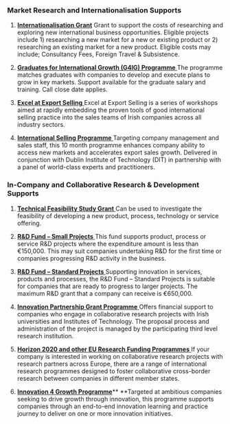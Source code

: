 ### Market Research and Internationalisation Supports

1. [**Internationalisation Grant**](http://www.enterprise-ireland.com/en/funding-supports/Company/Large-Company-Funding/Internationalisation-Grant-Large-Companies-.html)
Grant to support the costs of researching and exploring new international business opportunities. Eligible projects include 1\) researching a new market for a new or existing product or 2\) researching an existing market for a new product. Eligible costs may include; Consultancy Fees, Foreign Travel & Subsistence.

1. [**Graduates for International Growth \(G4IG\) Programme**](http://www.enterprise-ireland.com/en/Funding-Supports/Company/Large-Company-Funding/Graduates-4-International-Growth-G4IG-.shortcut.html)[ ](http://www.enterprise-ireland.com/en/Funding-Supports/Company/Large-Company-Funding/Graduates-4-International-Growth-G4IG-.shortcut.html)The programme matches graduates with companies to develop and execute plans to grow in key markets. Support available for the graduate salary and training. Call close date applies.

1. [**Excel at Export Selling**](http://www.enterprise-ireland.com/en/Funding-Supports/Company/Large-Company-Funding/Excel-at-Export-Selling.shortcut.html)[ ](http://www.enterprise-ireland.com/en/Funding-Supports/Company/Large-Company-Funding/Excel-at-Export-Selling.shortcut.html)Excel at Export Selling is a series of workshops aimed at rapidly embedding the proven tools of good international selling practice into the sales teams of Irish companies across all industry sectors.

1. [**International Selling Programme**](http://www.enterprise-ireland.com/en/Funding-Supports/Company/Large-Company-Funding/Key-Manager-Grant.shortcut.html)[ ](http://www.enterprise-ireland.com/en/Funding-Supports/Company/Large-Company-Funding/Key-Manager-Grant.shortcut.html)Targeting company management and sales staff, this 10 month programme enhances company ability to access new markets and accelerates export sales growth. Delivered in conjunction with Dublin Institute of Technology \(DIT\) in partnership with a panel of world-class experts and practitioners.

 

###   In-Company and Collaborative Research & Development Supports 

1. [**Technical Feasibility Study Grant**](http://www.enterprise-ireland.com/en/Funding-Supports/Company/Large-Company-Funding/Feasibility-Study.shortcut.html)[ ](http://www.enterprise-ireland.com/en/Funding-Supports/Company/Large-Company-Funding/Feasibility-Study.shortcut.html)Can be used to investigate the feasibility of developing a new product, process, technology or service offering.

1. [**R&D Fund – Small Projects**](http://www.enterprise-ireland.com/en/Funding-Supports/Company/Large-Company-Funding/R-D-Fund-Small-Projects-.shortcut.html)[ ](http://www.enterprise-ireland.com/en/Funding-Supports/Company/Large-Company-Funding/R-D-Fund-Small-Projects-.shortcut.html)This fund supports product, process or service R&D projects where the expenditure amount is less than €150,000. This may suit companies undertaking R&D for the first time or companies progressing R&D activity in the business.

1. [**R&D Fund – Standard Projects**](http://www.enterprise-ireland.com/en/Funding-Supports/Company/Large-Company-Funding/R-D-Fund-Large-Projects-.shortcut.html)[ ](http://www.enterprise-ireland.com/en/Funding-Supports/Company/Large-Company-Funding/R-D-Fund-Large-Projects-.shortcut.html)Supporting innovation in services, products and processes, the R&D Fund – Standard Projects is suitable for companies that are ready to progress to larger projects. The maximum R&D grant that a company can receive is €650,000.

1. [**Innovation Partnership Grant Programme**](http://www.enterprise-ireland.com/en/Funding-Supports/Company/Large-Company-Funding/Innovation-Partnerships.shortcut.html)[ ](http://www.enterprise-ireland.com/en/Funding-Supports/Company/Large-Company-Funding/Innovation-Partnerships.shortcut.html)Offers financial support to companies who engage in collaborative research projects with Irish universities and Institutes of Technology. The proposal process and administration of the project is managed by the participating third level research institution.

1. [**Horizon 2020 and other EU Research Funding Programmes**](http://www.enterprise-ireland.com/en/Funding-Supports/Company/Large-Company-Funding/FP7-and-other-EU-Research-Funding-.shortcut.html)[ ](http://www.enterprise-ireland.com/en/Funding-Supports/Company/Large-Company-Funding/FP7-and-other-EU-Research-Funding-.shortcut.html)If your company is interested in working on collaborative research projects with research partners across Europe, there are a range of international research programmes designed to foster collaborative cross-border research between companies in different member states.

1. [**Innovation 4 Growth Programme**](http://www.enterprise-ireland.com/en/funding-supports/Company/Large-Company-Funding/Innovation4Growth.shortcut.html)** **Targeted at ambitious companies seeking to drive growth through innovation, this programme supports companies through an end-to-end innovation learning and practice journey to deliver on one or more innovation initiatives.

 



 



